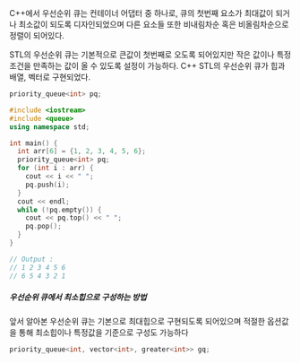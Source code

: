C++에서 우선순위 큐는 컨테이너 어댑터 중 하나로, 큐의 첫번째 요소가 최대값이 되거나 최소값이 되도록 디자인되었으며 다른 요소들 또한 비내림차순 혹은 비올림차순으로 정렬이 되어있다.

STL의 우선순위 큐는 기본적으로 큰값이 첫번째로 오도록 되어있지만 작은 값이나 특정 조건을 만족하는 값이 올 수 있도록 설정이 가능하다. C++ STL의 우선순위 큐가 힙과 배열, 벡터로 구현되었다.

```cpp
priority_queue<int> pq;
```

```cpp
#include <iostream>
#include <queue>
using namespace std;

int main() {
  int arr[6] = {1, 2, 3, 4, 5, 6};
  priority_queue<int> pq;
  for (int i : arr) {
    cout << i << " ";
    pq.push(i);
  }
  cout << endl;
  while (!pq.empty()) {
    cout << pq.top() << " ";
    pq.pop();
  }
}

// Output : 
// 1 2 3 4 5 6
// 6 5 4 3 2 1
```

##### 우선순위 큐에서 최소힙으로 구성하는 방법

앞서 알아본 우선순위 큐는 기본으로 최대힙으로 구현되도록 되어있으며 적절한 옵션값을 통해 최소힙이나 특정값을 기준으로 구성도 가능하다

```cpp
priority_queue<int, vector<int>, greater<int>> gq;
```